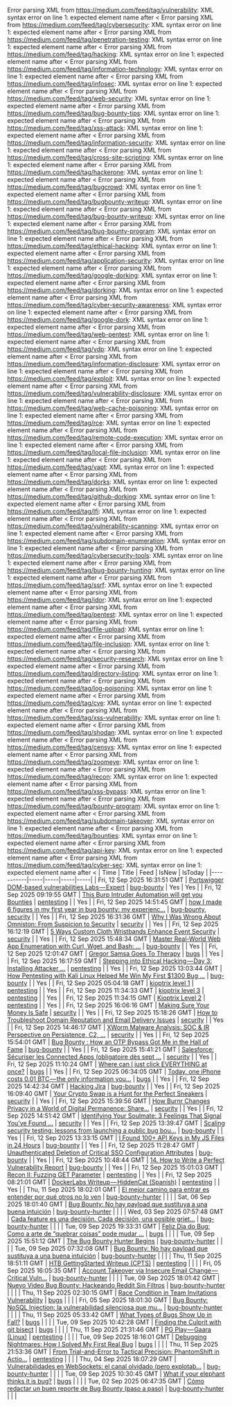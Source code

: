Error parsing XML from https://medium.com/feed/tag/vulnerability: XML syntax error on line 1: expected element name after <
Error parsing XML from https://medium.com/feed/tag/cybersecurity: XML syntax error on line 1: expected element name after <
Error parsing XML from https://medium.com/feed/tag/penetration-testing: XML syntax error on line 1: expected element name after <
Error parsing XML from https://medium.com/feed/tag/hacking: XML syntax error on line 1: expected element name after <
Error parsing XML from https://medium.com/feed/tag/information-technology: XML syntax error on line 1: expected element name after <
Error parsing XML from https://medium.com/feed/tag/infosec: XML syntax error on line 1: expected element name after <
Error parsing XML from https://medium.com/feed/tag/web-security: XML syntax error on line 1: expected element name after <
Error parsing XML from https://medium.com/feed/tag/bug-bounty-tips: XML syntax error on line 1: expected element name after <
Error parsing XML from https://medium.com/feed/tag/xss-attack: XML syntax error on line 1: expected element name after <
Error parsing XML from https://medium.com/feed/tag/information-security: XML syntax error on line 1: expected element name after <
Error parsing XML from https://medium.com/feed/tag/cross-site-scripting: XML syntax error on line 1: expected element name after <
Error parsing XML from https://medium.com/feed/tag/hackerone: XML syntax error on line 1: expected element name after <
Error parsing XML from https://medium.com/feed/tag/bugcrowd: XML syntax error on line 1: expected element name after <
Error parsing XML from https://medium.com/feed/tag/bugbounty-writeup: XML syntax error on line 1: expected element name after <
Error parsing XML from https://medium.com/feed/tag/bug-bounty-writeup: XML syntax error on line 1: expected element name after <
Error parsing XML from https://medium.com/feed/tag/bug-bounty-program: XML syntax error on line 1: expected element name after <
Error parsing XML from https://medium.com/feed/tag/ethical-hacking: XML syntax error on line 1: expected element name after <
Error parsing XML from https://medium.com/feed/tag/application-security: XML syntax error on line 1: expected element name after <
Error parsing XML from https://medium.com/feed/tag/google-dorking: XML syntax error on line 1: expected element name after <
Error parsing XML from https://medium.com/feed/tag/dorking: XML syntax error on line 1: expected element name after <
Error parsing XML from https://medium.com/feed/tag/cyber-security-awareness: XML syntax error on line 1: expected element name after <
Error parsing XML from https://medium.com/feed/tag/google-dork: XML syntax error on line 1: expected element name after <
Error parsing XML from https://medium.com/feed/tag/web-pentest: XML syntax error on line 1: expected element name after <
Error parsing XML from https://medium.com/feed/tag/vdp: XML syntax error on line 1: expected element name after <
Error parsing XML from https://medium.com/feed/tag/information-disclosure: XML syntax error on line 1: expected element name after <
Error parsing XML from https://medium.com/feed/tag/exploit: XML syntax error on line 1: expected element name after <
Error parsing XML from https://medium.com/feed/tag/vulnerability-disclosure: XML syntax error on line 1: expected element name after <
Error parsing XML from https://medium.com/feed/tag/web-cache-poisoning: XML syntax error on line 1: expected element name after <
Error parsing XML from https://medium.com/feed/tag/rce: XML syntax error on line 1: expected element name after <
Error parsing XML from https://medium.com/feed/tag/remote-code-execution: XML syntax error on line 1: expected element name after <
Error parsing XML from https://medium.com/feed/tag/local-file-inclusion: XML syntax error on line 1: expected element name after <
Error parsing XML from https://medium.com/feed/tag/vapt: XML syntax error on line 1: expected element name after <
Error parsing XML from https://medium.com/feed/tag/dorks: XML syntax error on line 1: expected element name after <
Error parsing XML from https://medium.com/feed/tag/github-dorking: XML syntax error on line 1: expected element name after <
Error parsing XML from https://medium.com/feed/tag/lfi: XML syntax error on line 1: expected element name after <
Error parsing XML from https://medium.com/feed/tag/vulnerability-scanning: XML syntax error on line 1: expected element name after <
Error parsing XML from https://medium.com/feed/tag/subdomain-enumeration: XML syntax error on line 1: expected element name after <
Error parsing XML from https://medium.com/feed/tag/cybersecurity-tools: XML syntax error on line 1: expected element name after <
Error parsing XML from https://medium.com/feed/tag/bug-bounty-hunting: XML syntax error on line 1: expected element name after <
Error parsing XML from https://medium.com/feed/tag/ssrf: XML syntax error on line 1: expected element name after <
Error parsing XML from https://medium.com/feed/tag/idor: XML syntax error on line 1: expected element name after <
Error parsing XML from https://medium.com/feed/tag/pentest: XML syntax error on line 1: expected element name after <
Error parsing XML from https://medium.com/feed/tag/file-upload: XML syntax error on line 1: expected element name after <
Error parsing XML from https://medium.com/feed/tag/file-inclusion: XML syntax error on line 1: expected element name after <
Error parsing XML from https://medium.com/feed/tag/security-research: XML syntax error on line 1: expected element name after <
Error parsing XML from https://medium.com/feed/tag/directory-listing: XML syntax error on line 1: expected element name after <
Error parsing XML from https://medium.com/feed/tag/log-poisoning: XML syntax error on line 1: expected element name after <
Error parsing XML from https://medium.com/feed/tag/cve: XML syntax error on line 1: expected element name after <
Error parsing XML from https://medium.com/feed/tag/xss-vulnerability: XML syntax error on line 1: expected element name after <
Error parsing XML from https://medium.com/feed/tag/shodan: XML syntax error on line 1: expected element name after <
Error parsing XML from https://medium.com/feed/tag/censys: XML syntax error on line 1: expected element name after <
Error parsing XML from https://medium.com/feed/tag/zoomeye: XML syntax error on line 1: expected element name after <
Error parsing XML from https://medium.com/feed/tag/recon: XML syntax error on line 1: expected element name after <
Error parsing XML from https://medium.com/feed/tag/xss-bypass: XML syntax error on line 1: expected element name after <
Error parsing XML from https://medium.com/feed/tag/bounty-program: XML syntax error on line 1: expected element name after <
Error parsing XML from https://medium.com/feed/tag/subdomain-takeover: XML syntax error on line 1: expected element name after <
Error parsing XML from https://medium.com/feed/tag/bounties: XML syntax error on line 1: expected element name after <
Error parsing XML from https://medium.com/feed/tag/api-key: XML syntax error on line 1: expected element name after <
Error parsing XML from https://medium.com/feed/tag/cyber-sec: XML syntax error on line 1: expected element name after <
| Time | Title | Feed | IsNew | IsToday |
|-----------|-----|-----|-----|-----|
| Fri, 12 Sep 2025 16:31:51 GMT | [Portswigger DOM-based vulnerabilities Labs — Expert](https://freedium.cfd/https://medium.com/p/e7cbf1cec680) | [bug-bounty](https://medium.com/feed/tag/bug-bounty) | Yes | Yes |
| Fri, 12 Sep 2025 09:19:55 GMT | [This Burp Intruder Automation will get you Bounties](https://freedium.cfd/https://medium.com/p/6897a53bafc6) | [pentesting](https://medium.com/feed/tag/pentesting) |  | Yes |
| Fri, 12 Sep 2025 14:51:45 GMT | [how I made 6 figures in my first year in bug bounty: my experienc...](https://freedium.cfd/https://medium.com/p/b6c2ec914a2a) | [bug-bounty](https://medium.com/feed/tag/bug-bounty), [security](https://medium.com/feed/tag/security) |  | Yes |
| Fri, 12 Sep 2025 16:31:36 GMT | [Why I Was Wrong About Omniston: From Suspicion to Security](https://freedium.cfd/https://medium.com/p/e71ad71ae9c0) | [security](https://medium.com/feed/tag/security) |  | Yes |
| Fri, 12 Sep 2025 16:12:19 GMT | [5 Ways Custom Cloth Wristbands Enhance Event Security](https://freedium.cfd/https://medium.com/p/e0cfdd3e10c2) | [security](https://medium.com/feed/tag/security) |  | Yes |
| Fri, 12 Sep 2025 15:48:34 GMT | [Master Real-World Web App Enumeration with Curl, Wget, and Bash: ...](https://freedium.cfd/https://medium.com/p/5f74ab34e795) | [bug-bounty](https://medium.com/feed/tag/bug-bounty) |  | Yes |
| Fri, 12 Sep 2025 12:01:47 GMT | [Gregor Samsa Goes To Therapy](https://freedium.cfd/https://medium.com/p/069967dcb5fd) | [bugs](https://medium.com/feed/tag/bugs) |  | Yes |
| Fri, 12 Sep 2025 16:17:59 GMT | [Stepping into Ethical Hacking — Day 3: Installing Attacker ...](https://freedium.cfd/https://medium.com/p/5af81d3982ad) | [pentesting](https://medium.com/feed/tag/pentesting) |  | Yes |
| Fri, 12 Sep 2025 13:03:44 GMT | [ How Pentesting with Kali Linux Helped Me Win My First $1300 Bug ...](https://freedium.cfd/https://medium.com/p/90bcf6564073) | [bug-bounty](https://medium.com/feed/tag/bug-bounty) |  | Yes |
| Fri, 12 Sep 2025 05:04:18 GMT | [kioptrix level 1](https://freedium.cfd/https://medium.com/p/24841c948a30) | [pentesting](https://medium.com/feed/tag/pentesting) |  | Yes |
| Fri, 12 Sep 2025 11:34:33 GMT | [kioptrix level 3](https://freedium.cfd/https://medium.com/p/b71b82eb9828) | [pentesting](https://medium.com/feed/tag/pentesting) |  | Yes |
| Fri, 12 Sep 2025 11:34:15 GMT | [Kioptrix Level 2](https://freedium.cfd/https://medium.com/p/54617906d64c) | [pentesting](https://medium.com/feed/tag/pentesting) |  | Yes |
| Fri, 12 Sep 2025 16:06:16 GMT | [Making Sure Your Money Is Safe](https://freedium.cfd/https://medium.com/p/0f199b57727f) | [security](https://medium.com/feed/tag/security) |  | Yes |
| Fri, 12 Sep 2025 15:18:26 GMT | [How to Troubleshoot Domain Reputation and Email Delivery Issues](https://freedium.cfd/https://medium.com/p/7b166f46f85e) | [security](https://medium.com/feed/tag/security) |  | Yes |
| Fri, 12 Sep 2025 14:46:17 GMT | [XWorm Malware Analysis: SOC & IR Perspective on Persistence, C2, ...](https://freedium.cfd/https://medium.com/p/ed41d335b2ce) | [security](https://medium.com/feed/tag/security) |  | Yes |
| Fri, 12 Sep 2025 15:54:01 GMT | [Bug Bounty : How an OTP Bypass Got Me in the Hall of Fame](https://freedium.cfd/https://medium.com/p/5db11bb34e2c) | [bug-bounty](https://medium.com/feed/tag/bug-bounty) |  | Yes |
| Fri, 12 Sep 2025 15:41:21 GMT | [Salesforce: Sécuriser les Connected Apps (obligatoire dès sept ...](https://freedium.cfd/https://medium.com/p/843a825b0fd0) | [security](https://medium.com/feed/tag/security) |  | Yes |
| Fri, 12 Sep 2025 11:10:24 GMT | [Where can I just click EVERYTHING at once?](https://freedium.cfd/https://medium.com/p/20bcb968db24) | [bugs](https://medium.com/feed/tag/bugs) |  | Yes |
| Fri, 12 Sep 2025 06:34:05 GMT | [Today, one iPhone costs 0.01 BTC — the only information you...](https://freedium.cfd/https://medium.com/p/1dc56a04ffdf) | [bugs](https://medium.com/feed/tag/bugs) |  | Yes |
| Fri, 12 Sep 2025 14:42:34 GMT | [Hacking Jira](https://freedium.cfd/https://medium.com/p/f4d2081c7513) | [bug-bounty](https://medium.com/feed/tag/bug-bounty) |  | Yes |
| Fri, 12 Sep 2025 16:09:40 GMT | [Your Crypto Swap is a Hunt for the Perfect Sneakers](https://freedium.cfd/https://medium.com/p/3d52eda323ea) | [security](https://medium.com/feed/tag/security) |  | Yes |
| Fri, 12 Sep 2025 15:39:56 GMT | [How Burnr Changes Privacy in a World of Digital Permanence: Share...](https://freedium.cfd/https://medium.com/p/ef1821ad0d88) | [security](https://medium.com/feed/tag/security) |  | Yes |
| Fri, 12 Sep 2025 14:51:42 GMT | [Identifying Your Soulmate: 3 Feelings That Signal You’ve Found ...](https://freedium.cfd/https://medium.com/p/1a488bde4233) | [security](https://medium.com/feed/tag/security) |  | Yes |
| Fri, 12 Sep 2025 13:39:47 GMT | [Scaling security testing: lessons from launching a public bug bou...](https://freedium.cfd/https://medium.com/p/1061326fa6a5) | [bug-bounty](https://medium.com/feed/tag/bug-bounty) |  | Yes |
| Fri, 12 Sep 2025 13:33:15 GMT | [I Found 100+ API Keys in My JS Files in 24 Hours](https://freedium.cfd/https://medium.com/p/b78a1cad1dda) | [bug-bounty](https://medium.com/feed/tag/bug-bounty) |  | Yes |
| Fri, 12 Sep 2025 11:28:47 GMT | [Unauthenticated Deletion of Critical SSO Configuration Attributes](https://freedium.cfd/https://medium.com/p/e3bc56c258a8) | [bug-bounty](https://medium.com/feed/tag/bug-bounty) |  | Yes |
| Fri, 12 Sep 2025 10:48:44 GMT | [14. How to Write a Perfect Vulnerability Report](https://freedium.cfd/https://medium.com/p/f07c8a02fc45) | [bug-bounty](https://medium.com/feed/tag/bug-bounty) |  | Yes |
| Fri, 12 Sep 2025 15:01:03 GMT | [Recon II: Fuzzing GET Parameter](https://freedium.cfd/https://medium.com/p/ba33a865e899) | [pentesting](https://medium.com/feed/tag/pentesting) |  | Yes |
| Fri, 12 Sep 2025 08:21:01 GMT | [DockerLabs Writeup — HiddenCat (Spanish)](https://freedium.cfd/https://medium.com/p/e05ad2c93701) | [pentesting](https://medium.com/feed/tag/pentesting) |  | Yes |
| Thu, 11 Sep 2025 18:02:01 GMT | [ El mejor camino para entrar es entender por qué otros no lo ven](https://freedium.cfd/https://medium.com/p/87c051c7011c) | [bug-bounty-hunter](https://medium.com/feed/tag/bug-bounty-hunter) |  |  |
| Sat, 06 Sep 2025 18:01:40 GMT | [ Bug Bounty: No hay payload que sustituya a una buena intuición](https://freedium.cfd/https://medium.com/p/49c7f079f32c) | [bug-bounty-hunter](https://medium.com/feed/tag/bug-bounty-hunter) |  |  |
| Wed, 03 Sep 2025 07:57:48 GMT | [ Cada feature es una decisión. Cada decisión, una posible griet...](https://freedium.cfd/https://medium.com/p/3ba14ee1bac8) | [bug-bounty-hunter](https://medium.com/feed/tag/bug-bounty-hunter) |  |  |
| Tue, 09 Sep 2025 19:33:31 GMT | [Feliz Dia do Bug: Como a arte de “quebrar coisas” pode mudar ...](https://freedium.cfd/https://medium.com/p/a9af4beeff21) | [bugs](https://medium.com/feed/tag/bugs) |  |  |
| Tue, 09 Sep 2025 15:51:12 GMT | [The Bug Bounty Hunter Begins](https://freedium.cfd/https://medium.com/p/916ea2eb3f4a) | [bug-bounty-hunter](https://medium.com/feed/tag/bug-bounty-hunter) |  |  |
| Tue, 09 Sep 2025 07:32:08 GMT | [ Bug Bounty: No hay payload que sustituya a una buena intuición](https://freedium.cfd/https://medium.com/p/e7f12dce0253) | [bug-bounty-hunter](https://medium.com/feed/tag/bug-bounty-hunter) |  |  |
| Thu, 11 Sep 2025 18:51:11 GMT | [HTB GettingStarted Writeup (CPTS)](https://freedium.cfd/https://medium.com/p/35855c48f5ec) | [pentesting](https://medium.com/feed/tag/pentesting) |  |  |
| Fri, 05 Sep 2025 16:05:35 GMT | [ Account Takeover via Insecure Email Change — Critical Vuln...](https://freedium.cfd/https://medium.com/p/b67d44d7f600) | [bug-bounty-hunter](https://medium.com/feed/tag/bug-bounty-hunter) |  |  |
| Tue, 09 Sep 2025 18:01:42 GMT | [Nuevo Video Bug Bounty: Hackeando Reddit Sin Filtros](https://freedium.cfd/https://medium.com/p/df82b7338145) | [bug-bounty-hunter](https://medium.com/feed/tag/bug-bounty-hunter) |  |  |
| Thu, 11 Sep 2025 02:30:15 GMT | [Race Condition in Team Invitations Vulnerability](https://freedium.cfd/https://medium.com/p/cc088303d5f8) | [bugs](https://medium.com/feed/tag/bugs) |  |  |
| Fri, 05 Sep 2025 18:01:30 GMT | [ Bug Bounty: NoSQL Injection: la vulnerabilidad silenciosa que mu...](https://freedium.cfd/https://medium.com/p/0a1b45f53bd7) | [bug-bounty-hunter](https://medium.com/feed/tag/bug-bounty-hunter) |  |  |
| Thu, 11 Sep 2025 05:33:42 GMT | [What Types of Bugs Show Up in Fall?](https://freedium.cfd/https://medium.com/p/ff4e9f79ab98) | [bugs](https://medium.com/feed/tag/bugs) |  |  |
| Tue, 09 Sep 2025 10:42:28 GMT | [Finding the Culprit with git bisect](https://freedium.cfd/https://medium.com/p/a1b896a8fd0c) | [bugs](https://medium.com/feed/tag/bugs) |  |  |
| Thu, 11 Sep 2025 21:31:46 GMT | [PG Play — Gaara (Linux)](https://freedium.cfd/https://medium.com/p/3089b0354a76) | [pentesting](https://medium.com/feed/tag/pentesting) |  |  |
| Tue, 09 Sep 2025 18:16:01 GMT | [Debugging Nightmares: How I Solved My First Real Bug](https://freedium.cfd/https://medium.com/p/8b751abe9191) | [bugs](https://medium.com/feed/tag/bugs) |  |  |
| Thu, 11 Sep 2025 21:53:36 GMT | [From Trial-and-Error to Tactical Precision: PhantomShift in Actio...](https://freedium.cfd/https://medium.com/p/18b574858808) | [pentesting](https://medium.com/feed/tag/pentesting) |  |  |
| Thu, 04 Sep 2025 18:07:29 GMT | [ Vulnerabilidades en WebSockets: el canal olvidado (pero explotab...](https://freedium.cfd/https://medium.com/p/8512ab4bddf3) | [bug-bounty-hunter](https://medium.com/feed/tag/bug-bounty-hunter) |  |  |
| Tue, 09 Sep 2025 10:30:45 GMT | [What if your elephant thinks it is bug?](https://freedium.cfd/https://medium.com/p/3364e074532c) | [bugs](https://medium.com/feed/tag/bugs) |  |  |
| Tue, 02 Sep 2025 06:47:35 GMT | [Cómo redactar un buen reporte de Bug Bounty (paso a paso)](https://freedium.cfd/https://medium.com/p/288016837dff) | [bug-bounty-hunter](https://medium.com/feed/tag/bug-bounty-hunter) |  |  |
